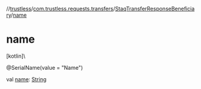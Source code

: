 //[trustless](../../../index.md)/[com.trustless.requests.transfers](../index.md)/[StaqTransferResponseBeneficiary](index.md)/[name](name.md)

# name

[kotlin]\

@SerialName(value = &quot;Name&quot;)

val [name](name.md): [String](https://kotlinlang.org/api/latest/jvm/stdlib/kotlin/-string/index.html)
